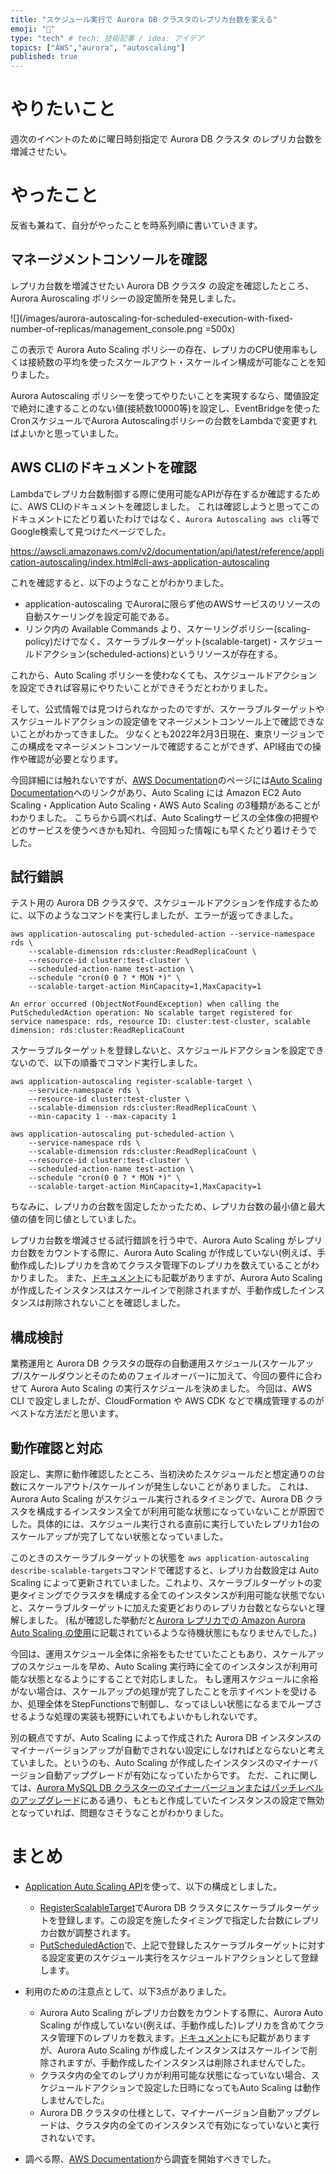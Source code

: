 ```yaml
---
title: "スケジュール実行で Aurora DB クラスタのレプリカ台数を変える"
emoji: "🦔"
type: "tech" # tech: 技術記事 / idea: アイデア
topics: ["AWS","aurora", "autoscaling"]
published: true
---
```



# やりたいこと

週次のイベントのために曜日時刻指定で Aurora DB クラスタ のレプリカ台数を増減させたい。

# やったこと

反省も兼ねて、自分がやったことを時系列順に書いていきます。

## マネージメントコンソールを確認

レプリカ台数を増減させたい Aurora DB クラスタ の設定を確認したところ、Aurora Auroscaling ポリシーの設定箇所を発見しました。

![](/images/aurora-autoscaling-for-scheduled-execution-with-fixed-number-of-replicas/management_console.png =500x)

この表示で Aurora Auto Scaling ポリシーの存在、レプリカのCPU使用率もしくは接続数の平均を使ったスケールアウト・スケールイン構成が可能なことを知りました。

Aurora Autoscaling ポリシーを使ってやりたいことを実現するなら、閾値設定で絶対に達することのない値(接続数10000等)を設定し、EventBridgeを使ったCronスケジュールでAurora Autoscalingポリシーの台数をLambdaで変更すればよいかと思っていました。

## AWS CLIのドキュメントを確認

Lambdaでレプリカ台数制御する際に使用可能なAPIが存在するか確認するために、AWS CLIのドキュメントを確認しました。
これは確認しようと思ってこのドキュメントにたどり着いたわけではなく、`Aurora Autoscaling aws cli`等でGoogle検索して見つけたページでした。

https://awscli.amazonaws.com/v2/documentation/api/latest/reference/application-autoscaling/index.html#cli-aws-application-autoscaling

これを確認すると、以下のようなことがわかりました。

- application-autoscaling でAuroraに限らず他のAWSサービスのリソースの自動スケーリングを設定可能である。
- リンク内の Available Commands より、スケーリングポリシー(scaling-policy)だけでなく、スケーラブルターゲット(scalable-target)・スケジュールドアクション(scheduled-actions)というリソースが存在する。

これから、Auto Scaling ポリシーを使わなくても、スケジュールドアクションを設定できれば容易にやりたいことができそうだとわかりました。

そして、公式情報では見つけられなかったのですが、スケーラブルターゲットやスケジュールドアクションの設定値をマネージメントコンソール上で確認できないことがわかってきました。
少なくとも2022年2月3日現在、東京リージョンでこの構成をマネージメントコンソールで確認することができず、API経由での操作や確認が必要となります。

今回詳細には触れないですが、[AWS Documentation](https://docs.aws.amazon.com/)のページには[Auto Scaling Documentation](https://docs.aws.amazon.com/autoscaling/)へのリンクがあり、Auto Scaling には Amazon EC2 Auto Scaling・Application Auto Scaling・AWS Auto Scaling の3種類があることがわかりました。
こちらから調べれば、Auto Scalingサービスの全体像の把握やどのサービスを使うべきかも知れ、今回知った情報にも早くたどり着けそうでした。

## 試行錯誤

テスト用の Aurora DB クラスタで、スケジュールドアクションを作成するために、以下のようなコマンドを実行しましたが、エラーが返ってきました。

```
aws application-autoscaling put-scheduled-action --service-namespace rds \
    --scalable-dimension rds:cluster:ReadReplicaCount \
    --resource-id cluster:test-cluster \
    --scheduled-action-name test-action \
    --schedule "cron(0 0 ? * MON *)" \
    --scalable-target-action MinCapacity=1,MaxCapacity=1

An error occurred (ObjectNotFoundException) when calling the PutScheduledAction operation: No scalable target registered for service namespace: rds, resource ID: cluster:test-cluster, scalable dimension: rds:cluster:ReadReplicaCount
```

スケーラブルターゲットを登録しないと、スケジュールドアクションを設定できないので、以下の順番でコマンド実行しました。

```
aws application-autoscaling register-scalable-target \
    --service-namespace rds \
    --resource-id cluster:test-cluster \
    --scalable-dimension rds:cluster:ReadReplicaCount \
    --min-capacity 1 --max-capacity 1

aws application-autoscaling put-scheduled-action \
    --service-namespace rds \
    --scalable-dimension rds:cluster:ReadReplicaCount \
    --resource-id cluster:test-cluster \
    --scheduled-action-name test-action \
    --schedule "cron(0 0 ? * MON *)" \
    --scalable-target-action MinCapacity=1,MaxCapacity=1
```
ちなみに、レプリカの台数を固定したかったため、レプリカ台数の最小値と最大値の値を同じ値としていました。

レプリカ台数を増減させる試行錯誤を行う中で、Aurora Auto Scaling がレプリカ台数をカウントする際に、Aurora Auto Scaling が作成していない(例えば、手動作成した)レプリカを含めてクラスタ管理下のレプリカを数えていることがわかりました。
また、[ドキュメント](https://docs.aws.amazon.com/ja_jp/AmazonRDS/latest/AuroraUserGuide/Aurora.Integrating.AutoScaling.html#:~:text=Aurora%20Auto%20Scaling%20%E3%81%A7%E3%81%AF%E3%80%81%E8%87%AA%E8%BA%AB%E3%81%8C%E4%BD%9C%E6%88%90%E3%81%97%E3%81%9F%20Aurora%20%E3%83%AC%E3%83%97%E3%83%AA%E3%82%AB%E3%81%AE%E3%81%BF%E5%89%8A%E9%99%A4%E3%81%95%E3%82%8C%E3%81%BE%E3%81%99%E3%80%82)にも記載がありますが、Aurora Auto Scaling が作成したインスタンスはスケールインで削除されますが、手動作成したインスタンスは削除されないことを確認しました。

## 構成検討

業務運用と Aurora DB クラスタの既存の自動運用スケジュール(スケールアップ/スケールダウンとそのためのフェイルオーバー)に加えて、今回の要件に合わせて Aurora Auto Scaling の実行スケジュールを決めました。
今回は、AWS CLI で設定しましたが、CloudFormation や AWS CDK などで構成管理するのがベストな方法だと思います。

## 動作確認と対応

設定し、実際に動作確認したところ、当初決めたスケジュールだと想定通りの台数にスケールアウト/スケールインが発生しないことがありました。
これは、Aurora Auto Scaling がスケジュール実行されるタイミングで、Aurora DB クラスタを構成するインスタンス全てが利用可能な状態になっていないことが原因でした。具体的には、スケジュール実行される直前に実行していたレプリカ1台のスケールアップが完了してない状態となっていました。

このときのスケーラブルターゲットの状態を `aws application-autoscaling describe-scalable-targets`コマンドで確認すると、レプリカ台数設定は Auto Scaling によって更新されていました。これより、スケーラブルターゲットの変更タイミングでクラスタを構成する全てのインスタンスが利用可能な状態でないと、スケーラブルターゲットに加えた変更どおりのレプリカ台数とならないと理解しました。
(私が確認した挙動だと[Aurora レプリカでの Amazon Aurora Auto Scaling の使用](https://docs.aws.amazon.com/ja_jp/AmazonRDS/latest/AuroraUserGuide/Aurora.Integrating.AutoScaling.html#:~:text=Aurora%20%E3%83%AC%E3%83%97%E3%83%AA%E3%82%AB%E3%81%AE%E3%81%84%E3%81%9A%E3%82%8C%E3%81%8B%E3%81%8C%E5%88%A9%E7%94%A8%E5%8F%AF%E8%83%BD%E4%BB%A5%E5%A4%96%E3%81%AE%E7%8A%B6%E6%85%8B%E3%81%AB%E3%81%82%E3%82%8B%E5%A0%B4%E5%90%88%E3%80%81Aurora%20Auto%20Scaling%20%E3%81%AF%20DB%20%E3%82%AF%E3%83%A9%E3%82%B9%E3%82%BF%E3%83%BC%E5%85%A8%E4%BD%93%E3%81%8C%E3%82%B9%E3%82%B1%E3%83%BC%E3%83%AA%E3%83%B3%E3%82%B0%E3%81%AB%E5%88%A9%E7%94%A8%E5%8F%AF%E8%83%BD%E3%81%AB%E3%81%AA%E3%82%8B%E3%81%BE%E3%81%A7%E5%BE%85%E6%A9%9F%E3%81%97%E3%81%BE%E3%81%99%E3%80%82)に記載されているような待機状態にもなりませんでした。)

今回は、運用スケジュール全体に余裕をもたせていたこともあり、スケールアップのスケジュールを早め、Auto Scaling 実行時に全てのインスタンスが利用可能な状態となるようにすることで対応しました。
もし運用スケジュールに余裕がない場合は、スケールアップの処理が完了したことを示すイベントを受けるか、処理全体をStepFunctionsで制御し、なってほしい状態になるまでループさせるような処理の実装も視野にいれてもよいかもしれないです。

別の観点ですが、Auto Scaling によって作成された Aurora DB インスタンスのマイナーバージョンアップが自動でされない設定にしなければとならないと考えていました。というのも、Auto Scaling が作成したインスタンスのマイナーバージョン自動アップグレードが有効になっていたからです。
ただ、これに関しては、[Aurora MySQL DB クラスターのマイナーバージョンまたはパッチレベルのアップグレード](https://docs.aws.amazon.com/ja_jp/AmazonRDS/latest/AuroraUserGuide/AuroraMySQL.Updates.Patching.html#:~:text=%E3%82%AF%E3%83%A9%E3%82%B9%E3%82%BF%E3%83%BC%E5%86%85%E3%81%AE%E3%81%84%E3%81%9A%E3%82%8C%E3%81%8B%E3%81%AE%20DB%20%E3%82%A4%E3%83%B3%E3%82%B9%E3%82%BF%E3%83%B3%E3%82%B9%E3%81%A7%E3%83%9E%E3%82%A4%E3%83%8A%E3%83%BC%E3%83%90%E3%83%BC%E3%82%B8%E3%83%A7%E3%83%B3%E8%87%AA%E5%8B%95%E3%82%A2%E3%83%83%E3%83%97%E3%82%B0%E3%83%AC%E3%83%BC%E3%83%89%E3%81%AE%E8%A8%AD%E5%AE%9A%E3%81%8C%E3%82%AA%E3%83%B3%E3%81%AB%E3%81%AA%E3%81%A3%E3%81%A6%E3%81%84%E3%81%AA%E3%81%84%E5%A0%B4%E5%90%88%E3%80%81Aurora%20%E3%81%AF%E3%81%9D%E3%81%AE%E3%82%AF%E3%83%A9%E3%82%B9%E3%82%BF%E3%83%BC%E5%86%85%E3%81%AE%E3%81%84%E3%81%9A%E3%82%8C%E3%81%AE%E3%82%A4%E3%83%B3%E3%82%B9%E3%82%BF%E3%83%B3%E3%82%B9%E3%82%82%E8%87%AA%E5%8B%95%E7%9A%84%E3%81%AB%E3%81%AF%E3%82%A2%E3%83%83%E3%83%97%E3%82%B0%E3%83%AC%E3%83%BC%E3%83%89%E3%81%97%E3%81%BE%E3%81%9B%E3%82%93%E3%80%82%E3%82%AF%E3%83%A9%E3%82%B9%E3%82%BF%E3%83%BC%E5%86%85%E3%81%AE%E3%81%99%E3%81%B9%E3%81%A6%E3%81%AE%20DB%20%E3%82%A4%E3%83%B3%E3%82%B9%E3%82%BF%E3%83%B3%E3%82%B9%E3%81%A7%E8%A8%AD%E5%AE%9A%E3%81%8C%E4%B8%80%E8%B2%AB%E3%81%97%E3%81%A6%E3%81%84%E3%82%8B%E3%81%93%E3%81%A8%E3%82%92%E7%A2%BA%E8%AA%8D%E3%81%97%E3%81%A6%E3%81%8F%E3%81%A0%E3%81%95%E3%81%84%E3%80%82)にある通り、もともと作成していたインスタンスの設定で無効となっていれば、問題なさそうなことがわかりました。

# まとめ

- [Application Auto Scaling API](https://docs.aws.amazon.com/autoscaling/application/APIReference/)を使って、以下の構成としました。
    - [RegisterScalableTarget](https://docs.aws.amazon.com/autoscaling/application/APIReference/API_RegisterScalableTarget.html)でAurora DB クラスタにスケーラブルターゲットを登録します。この設定を施したタイミングで指定した台数にレプリカ台数が調整されます。
    - [PutScheduledAction](https://docs.aws.amazon.com/autoscaling/application/APIReference/API_PutScheduledAction.html)で、上記で登録したスケーラブルターゲットに対する設定変更のスケジュール実行をスケジュールドアクションとして登録します。

- 利用のための注意点として、以下3点がありました。
    - Aurora Auto Scaling がレプリカ台数をカウントする際に、Aurora Auto Scaling が作成していない(例えば、手動作成した)レプリカを含めてクラスタ管理下のレプリカを数えます。[ドキュメント](https://docs.aws.amazon.com/ja_jp/AmazonRDS/latest/AuroraUserGuide/Aurora.Integrating.AutoScaling.html#:~:text=Aurora%20Auto%20Scaling%20%E3%81%A7%E3%81%AF%E3%80%81%E8%87%AA%E8%BA%AB%E3%81%8C%E4%BD%9C%E6%88%90%E3%81%97%E3%81%9F%20Aurora%20%E3%83%AC%E3%83%97%E3%83%AA%E3%82%AB%E3%81%AE%E3%81%BF%E5%89%8A%E9%99%A4%E3%81%95%E3%82%8C%E3%81%BE%E3%81%99%E3%80%82)にも記載がありますが、Aurora Auto Scaling が作成したインスタンスはスケールインで削除されますが、手動作成したインスタンスは削除されませんでした。
    - クラスタ内の全てのレプリカが利用可能な状態になっていない場合、スケジュールドアクションで設定した日時になってもAuto Scaling は動作しませんでした。
    - Aurora DB クラスタの仕様として、マイナーバージョン自動アップグレードは、クラスタ内の全てのインスタンスで有効になっていないと実行されないです。

- 調べる際、[AWS Documentation](https://docs.aws.amazon.com/index.html)から調査を開始すべきでした。

